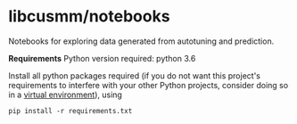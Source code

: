 # libcusmm/notebooks

Notebooks for exploring data generated from autotuning and prediction.

**Requirements**
Python version required: python 3.6

Install all python packages required (if you do not want this project's requirements to interfere with your other Python projects, consider doing so in a [virtual environment](https://docs.python.org/3/tutorial/venv.html)), using

```%bash
pip install -r requirements.txt
```
